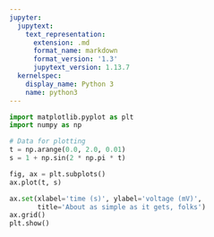 ```yaml
---
jupyter:
  jupytext:
    text_representation:
      extension: .md
      format_name: markdown
      format_version: '1.3'
      jupytext_version: 1.13.7
  kernelspec:
    display_name: Python 3
    name: python3
---
```


```python id="8tIziHn5H6ye" colab={"base_uri": "https://localhost:8080/", "height": 295} executionInfo={"status": "ok", "timestamp": 1627066722001, "user_tz": -330, "elapsed": 961, "user": {"displayName": "Sparsh Agarwal", "photoUrl": "", "userId": "13037694610922482904"}} outputId="03043dee-9934-4559-9b0c-55869889698e"
import matplotlib.pyplot as plt
import numpy as np

# Data for plotting
t = np.arange(0.0, 2.0, 0.01)
s = 1 + np.sin(2 * np.pi * t)

fig, ax = plt.subplots()
ax.plot(t, s)

ax.set(xlabel='time (s)', ylabel='voltage (mV)',
       title='About as simple as it gets, folks')
ax.grid()
plt.show()
```

<!-- #region id="aWLRvtPqIrH0" -->
<!-- #endregion -->

